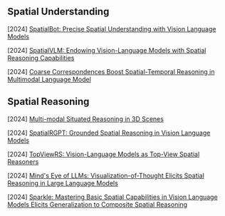 ## Spatial Understanding

[2024] [SpatialBot: Precise Spatial Understanding with Vision Language Models](https://arxiv.org/abs/2406.13642)

[2024] [SpatialVLM: Endowing Vision-Language Models with Spatial Reasoning Capabilities](https://arxiv.org/abs/2401.12168)

[2024] [Coarse Correspondences Boost Spatial-Temporal Reasoning in Multimodal Language Model](https://arxiv.org/abs/2408.00754)





## Spatial Reasoning

[2024] [Multi-modal Situated Reasoning in 3D Scenes](https://arxiv.org/abs/2409.02389)

[2024] [SpatialRGPT: Grounded Spatial Reasoning in Vision Language Models](https://arxiv.org/abs/2406.01584)

[2024] [TopViewRS: Vision-Language Models as Top-View Spatial Reasoners](https://arxiv.org/abs/2406.02537)

[2024] [Mind's Eye of LLMs: Visualization-of-Thought Elicits Spatial Reasoning in Large Language Models](https://arxiv.org/abs/2404.03622)

[2024] [Sparkle: Mastering Basic Spatial Capabilities in Vision Language Models Elicits Generalization to Composite Spatial Reasoning](https://arxiv.org/abs/2410.16162)

